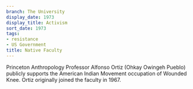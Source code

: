 ```yaml
---
branch: The University
display_date: 1973
display_title: Activism
sort_date: 1973
tags:
- resistance
- US Government
title: Native Faculty
---
```


Princeton Anthropology Professor Alfonso Ortiz (Ohkay Owingeh Pueblo) publicly supports the American Indian Movement occupation of Wounded Knee. Ortiz originally joined the faculty in 1967.
